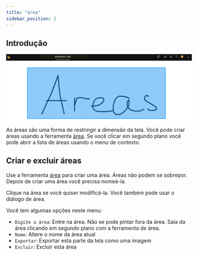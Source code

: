 ```yaml
---
title: "área"
sidebar_position: 2
---
```


## Introdução

![área](area.png)

As áreas são uma forma de restringir a dimensão da tela. Você pode criar áreas usando a ferramenta [área](tools/area.md). Se você clicar em segundo plano você pode abrir a lista de áreas usando o menu de contexto.

## Criar e excluir áreas

Use a ferramenta [área](tools/area.md) para criar uma área. Áreas não podem se sobrepor. Depois de criar uma área você precisa nomeá-la.

Clique na área se você quiser modificá-la. Você também pode usar o diálogo de área.

Você tem algumas opções neste menu:

* `Digite a área`: Entre na área. Não se pode pintar fora da área. Saia da área clicando em segundo plano com a ferramenta de área.
* `Nome`: Altere o nome da área atual
* `Exportar`: Exportar esta parte da tela como uma imagem
* `Excluir`: Excluir esta área
